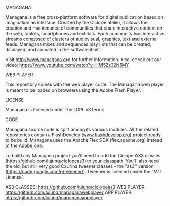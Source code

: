 MANAGANA

Managana is a free cross-platform software for digital publication based on imagination as interface. Created by the Ciclope atelier, it allows the creation and maintenance of communities that share interactive content on the web, tablets, smartphones and exhibits. Each community has interactive streams composed of clusters of audiovisual, graphics, text and external feeds. Managana mixes and sequences play lists that can be created, displayed, and animated in the software itself.

Visit http://www.managana.org for further information. Also, check out our video: https://www.youtube.com/watch?v=HM5Zs32N5MY


WEB PLAYER

This repository comes with the web player code. The Managana web player is meant to be loaded on browsers using the Adobe Flash Player.


LICENSE

Managana is licensed under the LGPL v3 terms.


CODE

Managana source code is split among its various modules. All the related repositories contain a FlashDevelop (www.flashdevelop.org) project ready to be build. Managana uses the Apache Flex SDK (flex.apache.org) instead of the Adobe one.

To build any Managana project you'll need to add the Ciclope AS3 classes (https://github.com/lujunq/ciclopeas3) to your classpath. You'll also need the old, but still very good Caurina tweener classes - the "as3" version (https://code.google.com/p/tweener/). Tweener is licensed under the "MIT License".

AS3 CLASSES: https://github.com/lujunq/ciclopeas3
WEB PLAYER: https://github.com/lujunq/managanawebplayer
APP PLAYER: https://github.com/lujunq/managanaappplayer